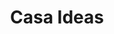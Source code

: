 ---
title: "Casa Ideas"
url: /las-condes/casa-ideas-avenida-padre-hurtado-sur/
shop: Haushaltsartikel
---